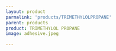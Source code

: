 ```yaml
---
layout: product
parmalink: 'products/TRIMETHYLOLPROPANE'
parent: products
product: TRIMETHYLOL PROPANE 
image: adhesive.jpeg

---
```

